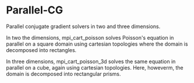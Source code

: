 # Parallel-CG
Parallel conjugate gradient solvers in two and three dimensions.

In two the dimensions, mpi_cart_poisson solves Poisson's equation in parallel on a square domain using cartesian topologies where the domain is decomposed into rectangles.

In three dimensions, mpi_cart_poisson_3d solves the same equation in parallel on a cube, again using cartesian topologies.  Here, howeverm, the domain is decomposed into rectangular prisms.
